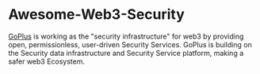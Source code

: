 # Awesome-Web3-Security

<a href="https://gopluslabs.io/">GoPlus</a> is working as the "security infrastructure" for web3 by providing open, permissionless, user-driven Security Services. GoPlus is building on the Security data infrastructure and Security Service platform, making a safer web3 Ecosystem.


